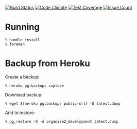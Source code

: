 [![Build Status](https://travis-ci.org/dmitryrck/organize2.svg?branch=master)](https://travis-ci.org/dmitryrck/organize2)
[![Code Climate](https://codeclimate.com/github/dmitryrck/organize2/badges/gpa.svg)](https://codeclimate.com/github/dmitryrck/organize2)
[![Test Coverage](https://codeclimate.com/github/dmitryrck/organize2/badges/coverage.svg)](https://codeclimate.com/github/dmitryrck/organize2/coverage)
[![Issue Count](https://codeclimate.com/github/dmitryrck/organize2/badges/issue_count.svg)](https://codeclimate.com/github/dmitryrck/organize2)

# Running

    % bundle install
    % foreman

# Backup from Heroku

Create a backup:

    % heroku pg:backups capture

Download backup:

    % wget $(heroku pg:backups public-url) -O latest.dump

And to restore:

    % pg_restore -O -d organize2_development latest.dump
